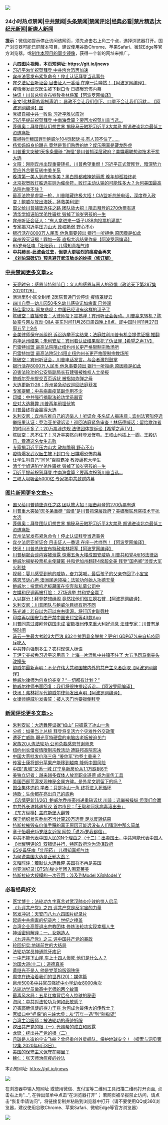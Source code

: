 ![](https://raw.githubusercontent.com/fqnews/bnews/master/64photo/fqnews-qr.jpg)

<div id="tt">
<h3>24小时热点禁闻|<a href="#%E4%B8%AD%E5%85%B1%E7%A6%81%E9%97%BB%E6%9B%B4%E5%A4%9A%E6%96%87%E7%AB%A0">中共禁闻</a>|<a href="#%E5%9B%BE%E7%89%87%E6%96%B0%E9%97%BB%E6%9B%B4%E5%A4%9A%E6%96%87%E7%AB%A0">头条禁闻</a>|<a href="#%E6%96%B0%E9%97%BB%E8%AF%84%E8%AE%BA%E6%9B%B4%E5%A4%9A%E6%96%87%E7%AB%A0">禁闻评论|<a href="#%E5%BF%85%E7%9C%8B%E7%BB%8F%E5%85%B8%E5%A5%BD%E6%96%87">经典必看|<a href="/video.md#%E7%A6%81%E7%89%87%E7%B2%BE%E9%80%89">禁片精选</a>|<a href="https://github.com/fqnews/djy/blob/master/gb/nf1351518.md#1">大纪元新闻</a>|<a href="https://github.com/fqnews/ntdtv/blob/master/gb/prog204.md#1">新唐人新闻</a></h3>
<div><b>提示：</b>微信如提示停止访问该网页，须先点击右上角三个点，选择浏览器打开。国产浏览器可能已屏蔽本项目，建议使用谷歌Chrome、苹果Safari、微软Edge等官方浏览器。或<a href="https://github.com/fqnews/bnews/blob/master/%E5%88%B6%E4%BD%9Cgit%E7%A6%81%E9%97%BB%E9%95%9C%E5%83%8F.md">制作本项目的同步镜像</a>，获得一个新的网址来推广。</div>
<ul>
<li><b><a href="http://d1.bdrive.tk/64.mp4" target="_blank">六四图片视频</a>，本页短网址: https://git.io/jnews</b></li>
<li><a href="/cbnews/20201126/1437219.md">习近平匆忙祝贺拜登 中共垮台恐再加速</a></li>
<li><a href="/topimagenews/20201126/1437384.md">宾州法官发布紧急命令！停止认证拜登当选事务</a></li>
<li><a href="/topimagenews/20201126/1437290.md">宾夕法尼亚听证会 目击证人一番话 在座一片哗然！【阿波罗网编译】</a></li>
<li><a href="/cbnews/20201126/1437534.md">疫情爆发武汉医生被下封口令 日媒曝恐怖内幕</a></li>
<li><a href="/topimagenews/20201126/1437210.md">快讯！川普总统宣布特赦弗林将军【阿波罗网编译】</a></li>
<li><a href="/cnnews/20201126/1437449.md">全文|弗林家族震撼声明： 暴政不会让我们倒下、口罩不会让我们沉默... 【阿波罗网编译】图</a></li>
<li><a href="/comments/20201126/1437504.md">党媒自揭中共一败象 习近平难以应对</a></li>
<li><a href="/cbnews/20201126/1437516.md">习近平提前祝贺拜登 中南海盘算？要再次祝贺川普当选…</a></li>
<li><a href="/topimagenews/20201126/1437533.md">蓬佩奥：拜登团队幻想世界 揭秘马云触犯习近平3大禁忌 胡锡进谈北京最低​​工资遭痛批</a></li>
<li><a href="/bannedvideo/20201126/1437592.md">震撼弹!!!叛国罪!!!鲍威尔104页起诉书,有人顶不住了……</a></li>
<li><a href="/yule/20201126/1437336.md">杨紫妈妈身份曝光 竟然是我们熟悉的她？娱乐圈真是藏龙卧虎</a></li>
<li><a href="/topimagenews/20201126/1437615.md">川普重大突破1天多条重磅 “海怪”是川普抓深层政府？美媒曝联想盗技术干扰大选</a></li>
<li><a href="/cbnews/20201126/1437289.md">文昭：刚刚宾州出现重要转机，川普希望重燃！习近平正式贺拜登，暗深势力里应外合要反转中美关系</a></li>
<li><a href="/funmedia/20201126/1437409.md">晚清第一美人到底有多美？黑白照都难掩她丽质 晚年却孤独终老</a></li>
<li><a href="/bannedvideo/20201126/1437213.md">北京祝贺败灯胜选实则为催命符，败灯主动认输的可能性多大？为何美国最高法院也靠不住？</a></li>
<li><a href="/bannedvideo/20201126/1437242.md">最高法院是虚晃一枪，川普暗藏终极大招！CIA监听总统电话，深度卷入政变！鲍威尔放出海妖，拯救美利坚!</a></li>
<li><a href="/topimagenews/20201126/1437670.md">国父给川普铺垫连任之路 团队放大招！阻击拜登的270伪票有道</a></li>
<li><a href="/cbnews/20201126/1437521.md">清华学姐诬陷学弟性骚扰 毁掉了18岁男孩的一生</a></li>
<li><a href="/cbnews/20201126/1437307.md">宾州听证会证人：“有人拿进来一袋子USB向投票机灌票”</a></li>
<li><a href="/cbnews/20201126/1437535.md">专家揭习近平压力山大 政权脆弱 野心不小</a></li>
<li><a href="/cbnews/20201127/1437724.md">银行活存8000万人民币 他急事要领出 银行一听拒绝 原因竟是如此</a></li>
<li><a href="/cnnews/20201126/1437654.md">宾州毁灭证据！罪加一等 直指大选结果作废【阿波罗网编译】</a></li>
<li><a href="/comments/20201126/1437586.md">65岁母狂嗑「壮阳药」 儿得知真相气炸</a></li>
<li><b><a href="/comments/20200211/1275071.md" target="_blank">中共肺炎-此波会过去，但更大更猛烈的瘟疫会再来</a></b></li>
<li><b><a href="/comments/20200207/1272816.md" target="_blank">《刘伯温碑记》预言避开武汉肺炎的妙招（修订版）</a></b></li>
</ul>
</div>

<div class="catlist">
<h3><a href="/cbnews/" target="_blank">中共禁闻</a><span><a href="/cbnews/" target="_blank" rel="nofollow">更多文章>></a></span></h3>
<ul>
<li><a href="/cbnews/20201127/1437793.md" target="_blank">天亮时分：感恩节特别节目：义人的感恩与恶人的恐惧（政论天下第287集 20201126）</a></li>
<li><a href="/cbnews/20201127/1437763.md" target="_blank">满洲里6小区全封闭 2医院普通门诊停诊 疫情罩疑云</a></li>
<li><a href="/cbnews/20201127/1437762.md" target="_blank">四川自贡一幼儿园50多名幼儿感染诺如病毒 已停课</a></li>
<li><a href="/cbnews/20201127/1437761.md" target="_blank">杨佳案12年 网友悲叹：中国已经没有这样的汉子了</a></li>
<li><a href="/cbnews/20201127/1437760.md" target="_blank">陈破空：直播预告：大律师投下震撼弹！宾州听证会轰动。川普赢来转机？陈破空与网友互动 Q&amp;A 美东时间11月26日周四晚上8点，即中国时间11月27日周五早上9点</a></li>
<li><a href="/cbnews/20201127/1437757.md" target="_blank">全美律师保守派组织 诉讼选举不实结果；法庭胜利川普有机会提供证据 推翻内华达州结果；朱利安尼：宾州若认证结果就犯了伪证罪【希望之声TV】</a></li>
<li><a href="/cbnews/20201127/1437754.md" target="_blank">巴雷特加盟 最高法院阻止纽约州长更严格限制宗教场所</a></li>
<li><a href="/cbnews/20201127/1437741.md" target="_blank">巴雷特加盟 最高法院5比4阻止纽约州长更严格限制宗教场所</a></li>
<li><a href="/cbnews/20201127/1437732.md" target="_blank">陈破空：宾州听证会，川普电话发言，与会者激烈鼓掌</a></li>
<li><a href="/cbnews/20201127/1437724.md" target="_blank">银行活存8000万人民币 他急事要领出 银行一听拒绝 原因竟是如此</a></li>
<li><a href="/cbnews/20201127/1437684.md" target="_blank">迫害法轮功的公安局副局长石建强被维权人士举报</a></li>
<li><a href="/cbnews/20201126/1437631.md" target="_blank">鲍威尔乔州提交百页诉状 被指如炸弹之母</a></li>
<li><a href="/cbnews/20201126/1437630.md" target="_blank">大选更新11·26：乔州紧急动议巡回法庭获准</a></li>
<li><a href="/cbnews/20201126/1437469.md" target="_blank">专家提醒：中共病毒疫苗副作用不少</a></li>
<li><a href="/cbnews/20201126/1437479.md" target="_blank">印媒：中共强行摘取法轮功学员器官</a></li>
<li><a href="/cbnews/20201126/1437496.md" target="_blank">应对大选舞弊 川普两年前埋伏笔</a></li>
<li><a href="/cbnews/20201126/1437503.md" target="_blank">川普最终将会赢得大选</a></li>
<li><a href="/cbnews/20201126/1437581.md" target="_blank">朱利安尼：宾州应推自己的选举人！听证会 多名证人揭违规；宾州法官叫停选举结果认证；乔治亚关键诉讼！巡回法庭紧急审查！林伍德喊话：留给欺诈者的时间不多了；20万票涉违规 法律团体提诉讼【希望之声TV】</a></li>
<li><a href="/cbnews/20201126/1437550.md" target="_blank">陈破空：忍不住了！习近平突然向拜登发贺电。王岐山也插上一脚。王毅访日，竟遭这名女生击败</a></li>
<li><a href="/cbnews/20201126/1437535.md" target="_blank">专家揭习近平压力山大 政权脆弱 野心不小</a></li>
<li><a href="/cbnews/20201126/1437534.md" target="_blank">疫情爆发武汉医生被下封口令 日媒曝恐怖内幕</a></li>
<li><a href="/cbnews/20201126/1437522.md" target="_blank">让学生叫自己“爸爸”百般霸凌 教授逼死大学生</a></li>
<li><a href="/cbnews/20201126/1437521.md" target="_blank">清华学姐诬陷学弟性骚扰 毁掉了18岁男孩的一生</a></li>
<li><a href="/cbnews/20201126/1437516.md" target="_blank">习近平提前祝贺拜登 中南海盘算？要再次祝贺川普当选…</a></li>
<li><a href="/cbnews/20201126/1437501.md" target="_blank">三峡大坝吸金5000亿 专家揭中共敛财内幕</a></li>

</ul>
</div>
<div class="catlist">
<h3><a href="/topimagenews/" target="_blank">图片新闻</a><span><a href="/topimagenews/" target="_blank" rel="nofollow">更多文章>></a></span></h3>
<ul>
<li><a href="/topimagenews/20201126/1437670.md" target="_blank">国父给川普铺垫连任之路 团队放大招！阻击拜登的270伪票有道</a></li>
<li><a href="/topimagenews/20201126/1437615.md" target="_blank">川普重大突破1天多条重磅 “海怪”是川普抓深层政府？美媒曝联想盗技术干扰大选</a></li>
<li><a href="/topimagenews/20201126/1437533.md" target="_blank">蓬佩奥：拜登团队幻想世界 揭秘马云触犯习近平3大禁忌 胡锡进谈北京最低​​工资遭痛批</a></li>
<li><a href="/topimagenews/20201126/1437384.md" target="_blank">宾州法官发布紧急命令！停止认证拜登当选事务</a></li>
<li><a href="/topimagenews/20201126/1437290.md" target="_blank">宾夕法尼亚听证会 目击证人一番话 在座一片哗然！【阿波罗网编译】</a></li>
<li><a href="/topimagenews/20201126/1437210.md" target="_blank">快讯！川普总统宣布特赦弗林将军【阿波罗网编译】</a></li>
<li><a href="/topimagenews/20201126/1437110.md" target="_blank">川普秘密会谈内容被泄露 惊爆五角大楼成国安威胁 川普共和党4州16法律战</a></li>
<li><a href="/topimagenews/20201126/1437096.md" target="_blank">鲍威尔揭秘投票机主使藏匿 共和党加州翻转4席超全美 拜登&#8221;国务卿&#8221;涉庞大军火利益</a></li>
<li><a href="/comments/20201125/1436916.md" target="_blank">视频：婴儿感受到他的威胁，奋力哭喊，最后孩子的父亲夺回了小宝宝</a></li>
<li><a href="/topimagenews/20201125/1436913.md" target="_blank">感恩节诉心声 澳洲民运领袖：法轮功创始人功德无量</a></li>
<li><a href="/topimagenews/20201125/1436851.md" target="_blank">鲍威尔：投票机老板藏匿在空壳和私募公司中</a></li>
<li><a href="/topimagenews/20201125/1436783.md" target="_blank">左媒和民调再被打脸： 27场选举 共和党全赢了</a></li>
<li><a href="/topimagenews/20201125/1436760.md" target="_blank">人以群分！拜登梦想组阁 竟然找他们做左膀右臂 【阿波罗网编译】</a></li>
<li><a href="/topimagenews/20201125/1436675.md" target="_blank">朱利安尼：川普团队与鲍威尔目标有所不同</a></li>
<li><a href="/comments/20201125/1436540.md" target="_blank">陈光诚：若自以为可以左右逢源，将钉历史耻辱柱</a></li>
<li><a href="/topimagenews/20201125/1436480.md" target="_blank">印度再以国安为由严禁中国支付宝等43款App</a></li>
<li><a href="/topimagenews/20201125/1436469.md" target="_blank">川普同意过渡拜登窃国未成 密歇根州传来重大利好消息 法律专家：川普有足够时间</a></li>
<li><a href="/topimagenews/20201124/1436313.md" target="_blank">马云一生最大考验3大巨浪 832个贫困县全脱贫？更穷! GDP67%来自抗疫网斥吃人</a></li>
<li><a href="/topimagenews/20201124/1435894.md" target="_blank">中共转向强制多生？农村现惊人标语</a></li>
<li><a href="/topimagenews/20201124/1435891.md" target="_blank">王沪宁突被免习近平这用意？ 上海一片混乱中共镇不住了 大五毛司马南夹头改撞头</a></li>
<li><a href="/topimagenews/20201123/1435628.md" target="_blank">鲍威尔最新声明：不允许伟大共和国被内外的共产主义者窃取【阿波罗网编译】</a></li>
<li><a href="/topimagenews/20201123/1435570.md" target="_blank">鲍威尔律师为何身份突变？“一切都有计划？”</a></li>
<li><a href="/topimagenews/20201123/1435545.md" target="_blank">鲍威尔律师书面回复：我们将很快提起诉讼…【阿波罗网编译】</a></li>
<li><a href="/topimagenews/20201123/1435530.md" target="_blank">快讯！弗林将军代鲍威尔律师发出声明【阿波罗网编译】</a></li>
<li><a href="/comments/20201123/1435422.md" target="_blank">女律师鲍威尔发毒誓：被人灭门也要扳倒拜登</a></li>

</ul>
</div>
<div class="catlist">
<h3><a href="/comments/" target="_blank">新闻评论</a><span><a href="/comments/" target="_blank" rel="nofollow">更多文章>></a></span></h3>
<ul>
<li><a href="/comments/20201127/1437802.md" target="_blank">朱利安尼：大选舞弊证据“如山” 只披露了冰山一角</a></li>
<li><a href="/comments/20201127/1437801.md" target="_blank">分析：如果当上总统 拜登将复活六个灾难性外交政策</a></li>
<li><a href="/comments/20201127/1437790.md" target="_blank">遭死亡威胁 曝光亨特硬盘的电脑店老板被迫关门</a></li>
<li><a href="/comments/20201127/1437789.md" target="_blank">家族20人炼法轮功 公司总裁感恩节谢师恩</a></li>
<li><a href="/comments/20201127/1437776.md" target="_blank">纽约州长借疫情限制宗教活动 遭联邦高院否决</a></li>
<li><a href="/comments/20201127/1437775.md" target="_blank">中国大葱批发价涨三倍 “姜你军”也卷土重来？</a></li>
<li><a href="/comments/20201127/1437767.md" target="_blank">传富士康将部分苹果产能移到越南 降低中国风险</a></li>
<li><a href="/comments/20201127/1437758.md" target="_blank">中国“鬼城”又添一城 辽宁阜新房价从1.1万跌到6千</a></li>
<li><a href="/comments/20201127/1437752.md" target="_blank">美独立记者：越来越多媒体人放弃职业道德 成为宣传工具</a></li>
<li><a href="/comments/20201127/1437751.md" target="_blank">美国西部荒漠发现神秘金属方碑，是外星文明留下的吗？</a></li>
<li><a href="/comments/20201127/1437731.md" target="_blank">国企集体违约 学者：只是冰山一角 终将进入死循环</a></li>
<li><a href="/comments/20201127/1437730.md" target="_blank">诗歌：生命都在亮出自己的底色</a></li>
<li><a href="/comments/20201127/1437690.md" target="_blank">【选情更新11/26】鲍威尔乔州密州递重磅诉状 川普：选举被操纵 但我们会赢</a></li>
<li><a href="/comments/20201126/1437680.md" target="_blank">中共外长访韩遇抗议 首尔市民：「王毅和冠状病毒滚出去」</a></li>
<li><a href="/comments/20201126/1437669.md" target="_blank">【东方纵横】盖底斯堡大翻转</a></li>
<li><a href="/comments/20201126/1437659.md" target="_blank">保守组织状告乔州不当计算20万选票 足以反转结果</a></li>
<li><a href="/comments/20201126/1437657.md" target="_blank">特斯拉摧毁有价值手稿的真正原因可能远没有人们猜测中那么简单</a></li>
<li><a href="/comments/20201126/1437655.md" target="_blank">章子怡曝光15岁继女近照 网惊「说25岁我都信」</a></li>
<li><a href="/comments/20201126/1437554.md" target="_blank">中共不能代表中国人民的N个理由之（十二）：出卖国土，中共岂能代表中国人</a></li>
<li><a href="/comments/20201126/1437593.md" target="_blank">【杜耀明评论】双错误并行，特区政府沦为流氓政府</a></li>
<li><a href="/comments/20201126/1437586.md" target="_blank">65岁母狂嗑「壮阳药」 儿得知真相气炸</a></li>
<li><a href="/comments/20201126/1437562.md" target="_blank">为何说美国大选是正邪大战？</a></li>
<li><a href="/comments/20201126/1437545.md" target="_blank">文昭时评：若默认大选舞弊 美国将不再是美国</a></li>
<li><a href="/comments/20201126/1437544.md" target="_blank">创亚洲纪录! BTS防弹少年团入围葛莱美</a></li>
<li><a href="/comments/20201126/1437543.md" target="_blank">特斯拉较大规模的一次召回：涉及到Model X和Model Y</a></li>

</ul>
</div>

<div class="catlist">
<h3>必看经典好文</h3>
<ul>
<li><a href="/comments/20200820/1382989.md" target="_blank">医学博士：法轮功九字真言对武汉肺炎疗效的惊人启示</a></li>
<li><a href="/bookonline/20131116/201053.md" target="_blank">《九评共产党》之四 评共产党是反宇宙的力量</a></li>
<li><a href="/comments/20200604/783200.md" target="_blank">怒发冲冠：天安门八九六四图片纪录片</a></li>
<li><a href="/comments/20200702/1354076.md" target="_blank">起底中共病毒的纪录片：世纪之掩盖</a></li>
<li><a href="/comments/20200528/1335859.md" target="_blank">台湾企业高管退出宗教团体 修炼法轮功实现幸福人生</a></li>
<li><a href="/comments/20200609/1342224.md" target="_blank">神话密码解译：一、女娲造人</a></li>
<li><a href="/bookonline/20131116/201054.md" target="_blank">《九评共产党》之三 评中国共产党的暴政</a></li>
<li><a href="/comments/20200920/582873.md" target="_blank">轮回纪实:地球前世的大结局</a></li>
<li><a href="/health/20170626/780263.md" target="_blank">法轮功学员神通除牙疼记</a></li>
<li><a href="/cbnews/20200611/1343057.md" target="_blank">一中巴摔下山崖 车上十四人惨死 他们是什么人？</a></li>
<li><a href="/cbnews/20180318/916241.md" target="_blank">治国大道(十二)：道德真鉴</a></li>
<li><a href="/lifebaike/20190522/1131765.md" target="_blank">黄继光不是人 他是党莱坞版钢铁侠</a></li>
<li><a href="/comments/20180725/976787.md" target="_blank">魔鬼在统治着我们的世界(20)：媒体篇</a></li>
<li><a href="/comments/20200704/783272.md" target="_blank">泉州500多中共官员强奸中小学幼女8000余次</a></li>
<li><a href="/comments/20200629/1352533.md" target="_blank">法轮功学员做高中老师的两个故事</a></li>
<li><a href="/cbnews/20201005/1408304.md" target="_blank">最毒风水局：五星红旗背后令人惊骇的秘密</a></li>
<li><a href="/comments/20191218/1228234.md" target="_blank">海风：中共对法轮功为何如此敏感？</a></li>
<li><a href="/comments/20200622/1346846.md" target="_blank">迫害耶稣信徒的得力干将  为何成为最伟大的传教士？</a></li>
<li><a href="/cbnews/20200624/1349641.md" target="_blank">官媒口中“担保”的三峡大坝：从“万年一遇”到“别指望”</a></li>
<li><a href="/comments/20200801/1373219.md" target="_blank">台湾主治医师：被法轮功的奇迹折服</a></li>
<li><a href="/comments/20200629/1352460.md" target="_blank">挖出共产党的根（一）光照帮的成立和败露</a></li>
<li><a href="/comments/20200928/1404653.md" target="_blank">龙延：挖出共产党的根（二）</a></li>
<li><a href="/comments/20200712/1359456.md" target="_blank">月球是人造的宇宙飞船？曾经重创外星舰队，保护地球安全！（探索与洞见第12集 2020年6月3日）</a></li>
<li><a href="/lifebaike/20200520/1331379.md" target="_blank">美国的保守主义保守在哪里？</a></li>
<li><a href="/comments/20200224/1282494.md" target="_blank">魏仁：张天师治瘟疫的妙法</a></li>

</ul>
</div>

本页短网址: https://git.io/jnews

![](https://raw.githubusercontent.com/fqnews/bnews/master/64photo/fqnews-qr.jpg)

在浏览器中输入短网址 或使用微信、支付宝等二维码工具扫描二维码打开页面, 点击右上角"...", 在弹出菜单中点击“在浏览器打开”； 若网页被举报禁止访问，请点击“恢复申请访问”，将链接复制并粘贴到浏览器中打开（请不要使用QQ或360浏览器，建议使用谷歌Chrome、苹果Safari、微软Edge等官方浏览器）

![](https://raw.githubusercontent.com/fqnews/bnews/master/64photo/wx.jpg)